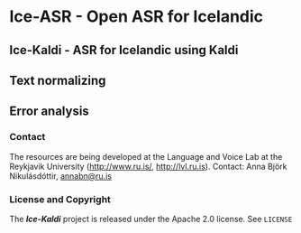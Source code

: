 # Ice-ASR - Open ASR for Icelandic

## Ice-Kaldi - ASR for Icelandic using Kaldi

## Text normalizing

## Error analysis

### Contact
The resources are being developed at the Language and Voice Lab at the Reykjavik University (http://www.ru.is/, http://lvl.ru.is).
Contact: Anna Björk Nikulásdóttir, annabn@ru.is 

### License and Copyright
The ***Ice-Kaldi*** project is released under the Apache 2.0 license. See `LICENSE`